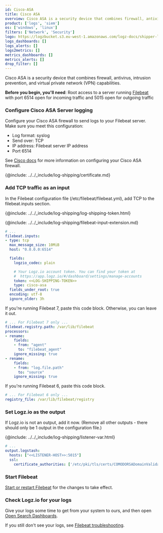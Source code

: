 ```yaml
---
id: Cisco-ASA
title: Cisco ASA
overview: Cisco ASA is a security device that combines firewall, antivirus, intrusion prevention, and virtual private network (VPN) capabilities.
product: ['logs', 'siem']
os: ['windows', 'linux']
filters: ['Network', 'Security']
logo: https://logzbucket.s3.eu-west-1.amazonaws.com/logz-docs/shipper-logos/cisco.svg
logs_dashboards: []
logs_alerts: []
logs2metrics: []
metrics_dashboards: []
metrics_alerts: []
drop_filter: []
---
```


Cisco ASA is a security device that combines firewall, antivirus, intrusion prevention, and virtual private network (VPN) capabilities.


**Before you begin, you'll need**:
Root access to a server running [Filebeat](https://www.elastic.co/guide/en/beats/filebeat/current/filebeat-installation.html) with port 6514 open for incoming traffic and 5015 open for outgoing traffic

 

### Configure Cisco ASA Server logging

Configure your Cisco ASA firewall to send logs to your Filebeat server.
Make sure you meet this configuration:

* Log format: syslog
* Send over: TCP
* IP address: Filebeat server IP address
* Port 6514

See [Cisco docs](https://www.cisco.com/c/en/us/support/security/index.html) for more information
on configuring your Cisco ASA firewall.

{@include: ../../_include/log-shipping/certificate.md}

### Add TCP traffic as an input

In the Filebeat configuration file (/etc/filebeat/filebeat.yml), add TCP to the filebeat.inputs section.

{@include: ../../_include/log-shipping/log-shipping-token.html}

{@include: ../../_include/log-shipping/filebeat-input-extension.md}


```yaml
# ...
filebeat.inputs:
- type: tcp
  max_message_size: 10MiB
  host: "0.0.0.0:6514"

  fields:
    logzio_codec: plain

    # Your Logz.io account token. You can find your token at
    #  https://app.logz.io/#/dashboard/settings/manage-accounts
    token: <<LOG-SHIPPING-TOKEN>>
    type: cisco-asa
  fields_under_root: true
  encoding: utf-8
  ignore_older: 3h
```

If you're running Filebeat 7, paste this code block.
Otherwise, you can leave it out.

```yaml
# ... For Filebeat 7 only ...
filebeat.registry.path: /var/lib/filebeat
processors:
- rename:
    fields:
    - from: "agent"
      to: "filebeat_agent"
    ignore_missing: true
- rename:
    fields:
    - from: "log.file.path"
      to: "source"
    ignore_missing: true
```

If you're running Filebeat 6, paste this code block.

```yaml
# ... For Filebeat 6 only ...
registry_file: /var/lib/filebeat/registry
```

### Set Logz.io as the output

If Logz.io is not an output, add it now.
(Remove all other outputs - there should only be 1 output in the configuration file.) 

{@include: ../../_include/log-shipping/listener-var.html} 

```yaml
# ...
output.logstash:
  hosts: ["<<LISTENER-HOST>>:5015"]
  ssl:
    certificate_authorities: ['/etc/pki/tls/certs/COMODORSADomainValidationSecureServerCA.crt']
```

### Start Filebeat

[Start or restart Filebeat](https://www.elastic.co/guide/en/beats/filebeat/master/filebeat-starting.html) for the changes to take effect.

### Check Logz.io for your logs

Give your logs some time to get from your system to ours, and then open [Open Search Dashboards](https://app.logz.io/#/dashboard/osd).

If you still don't see your logs, see [Filebeat troubleshooting](https://docs.logz.io/docs/user-guide/log-management/troubleshooting/troubleshooting-filebeat/).

 
